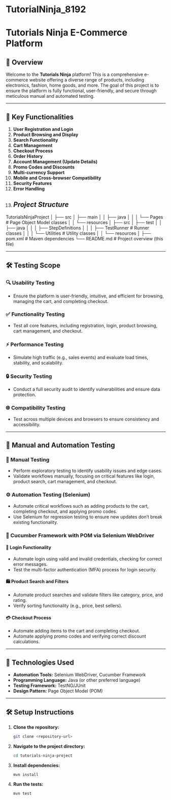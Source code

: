 # TutorialNinja_8192
# Tutorials Ninja E-Commerce Platform

## 🌟 Overview
Welcome to the **Tutorials Ninja** platform! This is a comprehensive e-commerce website offering a diverse range of products, including electronics, fashion, home goods, and more. The goal of this project is to ensure the platform is fully functional, user-friendly, and secure through meticulous manual and automated testing.

---

## 🚀 Key Functionalities
1. **User Registration and Login**
2. **Product Browsing and Display**
3. **Search Functionality**
4. **Cart Management**
5. **Checkout Process**
6. **Order History**
7. **Account Management (Update Details)**
8. **Promo Codes and Discounts**
9. **Multi-currency Support**
10. **Mobile and Cross-browser Compatibility**
11. **Security Features**
12. **Error Handling**
13. ## *Project Structure*

TutorialsNinjaProject
│
├── src
│   ├── main
│   │   ├── java
│   │   │   └── Pages         # Page Object Model classes
│   │   └── resources
│
├── src
│   ├── test
│   │   ├── java
│   │   │   ├── StepDefinitions
│   │   │   ├── TestRunner   # Runner classes
│   │   │   └── Utilities    # Utility classes
│   │   └── resources
│
├── pom.xml                   # Maven dependencies
└── README.md                 # Project overview (this file)


---

## 🛠️ Testing Scope

### 🔍 Usability Testing
- Ensure the platform is user-friendly, intuitive, and efficient for browsing, managing the cart, and completing checkout.

### ✅ Functionality Testing
- Test all core features, including registration, login, product browsing, cart management, and checkout.

### ⚡ Performance Testing
- Simulate high traffic (e.g., sales events) and evaluate load times, stability, and scalability.

### 🔒 Security Testing
- Conduct a full security audit to identify vulnerabilities and ensure data protection.

### 🌐 Compatibility Testing
- Test across multiple devices and browsers to ensure consistency and accessibility.

---

## 🤖 Manual and Automation Testing

### 📝 Manual Testing
- Perform exploratory testing to identify usability issues and edge cases.
- Validate workflows manually, focusing on critical features like login, product search, cart management, and checkout.

### ⚙️ Automation Testing (Selenium)
- Automate critical workflows such as adding products to the cart, completing checkout, and applying promo codes.
- Use Selenium for regression testing to ensure new updates don’t break existing functionality.

### 🥒 Cucumber Framework with POM via Selenium WebDriver
#### 🔑 Login Functionality
- Automate login using valid and invalid credentials, checking for correct error messages.
- Test the multi-factor authentication (MFA) process for login security.

#### 🛍️ Product Search and Filters
- Automate product searches and validate filters like category, price, and rating.
- Verify sorting functionality (e.g., price, best sellers).

#### 💳 Checkout Process
- Automate adding items to the cart and completing checkout.
- Automate applying promo codes and verifying correct discount calculations.

---

## 🧰 Technologies Used
- **Automation Tools:** Selenium WebDriver, Cucumber Framework
- **Programming Language:** Java (or other preferred language)
- **Testing Framework:** TestNG/JUnit
- **Design Pattern:** Page Object Model (POM)

---

## 🛠️ Setup Instructions
1. **Clone the repository:**
   ```bash
   git clone <repository-url>
   ```
2. **Navigate to the project directory:**
   ```bash
   cd tutorials-ninja-project
   ```
3. **Install dependencies:**
   ```bash
   mvn install
   ```
4. **Run the tests:**
   ```bash
   mvn test
   ```



